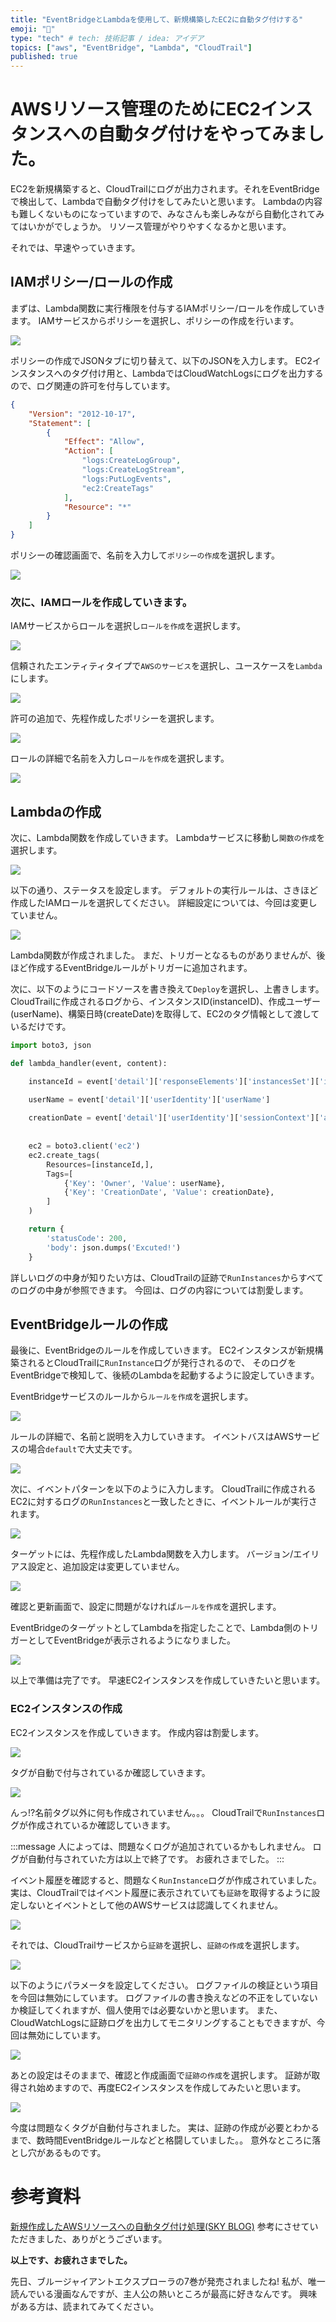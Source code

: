 ```yaml
---
title: "EventBridgeとLambdaを使用して、新規構築したEC2に自動タグ付けする"
emoji: "🐔"
type: "tech" # tech: 技術記事 / idea: アイデア
topics: ["aws", "EventBridge", "Lambda", "CloudTrail"]
published: true
---
```


# AWSリソース管理のためにEC2インスタンスへの自動タグ付けをやってみました。

EC2を新規構築すると、CloudTrailにログが出力されます。それをEventBridgeで検出して、Lambdaで自動タグ付けをしてみたいと思います。
Lambdaの内容も難しくないものになっていますので、みなさんも楽しみながら自動化されてみてはいかがでしょうか。
リソース管理がやりやすくなるかと思います。

それでは、早速やっていきます。

## IAMポリシー/ロールの作成

まずは、Lambda関数に実行権限を付与するIAMポリシー/ロールを作成していきます。
IAMサービスからポリシーを選択し、ポリシーの作成を行います。

![](https://storage.googleapis.com/zenn-user-upload/47c27b027d19-20221030.png)

ポリシーの作成でJSONタブに切り替えて、以下のJSONを入力します。
EC2インスタンスへのタグ付け用と、LambdaではCloudWatchLogsにログを出力するので、ログ関連の許可を付与しています。

```json:Automatic-Tagging-Lambda-policy.json
{
    "Version": "2012-10-17",
    "Statement": [
        {
            "Effect": "Allow",
            "Action": [
                "logs:CreateLogGroup",
                "logs:CreateLogStream",
                "logs:PutLogEvents",
                "ec2:CreateTags"
            ],
            "Resource": "*"
        }
    ]
}
```

ポリシーの確認画面で、名前を入力して`ポリシーの作成`を選択します。

![](https://storage.googleapis.com/zenn-user-upload/0a7ef01cfd85-20221103.png)

### 次に、IAMロールを作成していきます。

IAMサービスからロールを選択し`ロールを作成`を選択します。

![](https://storage.googleapis.com/zenn-user-upload/eb88967efff3-20221030.png)

信頼されたエンティティタイプで`AWSのサービス`を選択し、ユースケースを`Lambda`にします。

![](https://storage.googleapis.com/zenn-user-upload/d526dbfcfbe6-20221030.png)

許可の追加で、先程作成したポリシーを選択します。

![](https://storage.googleapis.com/zenn-user-upload/f7f7500b6b40-20221103.png)

ロールの詳細で名前を入力し`ロールを作成`を選択します。

![](https://storage.googleapis.com/zenn-user-upload/0ccbfd9db690-20221103.png)

## Lambdaの作成

次に、Lambda関数を作成していきます。
Lambdaサービスに移動し`関数の作成`を選択します。

![](https://storage.googleapis.com/zenn-user-upload/3ea8b8edc84c-20221030.png)

以下の通り、ステータスを設定します。
デフォルトの実行ルールは、さきほど作成したIAMロールを選択してください。
詳細設定については、今回は変更していません。

![](https://storage.googleapis.com/zenn-user-upload/347fa77bbe4e-20221103.png)

Lambda関数が作成されました。
まだ、トリガーとなるものがありませんが、後ほど作成するEventBridgeルールがトリガーに追加されます。

次に、以下のようにコードソースを書き換えて`Deploy`を選択し、上書きします。
CloudTrailに作成されるログから、インスタンスID(instanceID)、作成ユーザー(userName)、構築日時(createDate)を取得して、EC2のタグ情報として渡しているだけです。

```py
import boto3, json

def lambda_handler(event, content):

    instanceId = event['detail']['responseElements']['instancesSet']['items'][0]['instanceId']

    userName = event['detail']['userIdentity']['userName']
    
    creationDate = event['detail']['userIdentity']['sessionContext']['attributes']['creationDate'][:10]
    
    
    ec2 = boto3.client('ec2')
    ec2.create_tags(
        Resources=[instanceId,],
        Tags=[
            {'Key': 'Owner', 'Value': userName},
            {'Key': 'CreationDate', 'Value': creationDate},
        ]
    )

    return {
        'statusCode': 200,
        'body': json.dumps('Excuted!')
    }
```

詳しいログの中身が知りたい方は、CloudTrailの証跡で`RunInstances`からすべてのログの中身が参照できます。
今回は、ログの内容については割愛します。

## EventBridgeルールの作成

最後に、EventBridgeのルールを作成していきます。
EC2インスタンスが新規構築されるとCloudTrailに`RunInstance`ログが発行されるので、
そのログをEventBridgeで検知して、後続のLambdaを起動するように設定していきます。

EventBridgeサービスのルールから`ルールを作成`を選択します。

![](https://storage.googleapis.com/zenn-user-upload/29c77853d3ad-20221030.png)

ルールの詳細で、名前と説明を入力していきます。
イベントバスはAWSサービスの場合`default`で大丈夫です。

![](https://storage.googleapis.com/zenn-user-upload/482e78ff2156-20221103.png)

次に、イベントパターンを以下のように入力します。
CloudTrailに作成されるEC2に対するログの`RunInstances`と一致したときに、イベントルールが実行されます。

![](https://storage.googleapis.com/zenn-user-upload/69e2cd2f0d49-20221030.png)

ターゲットには、先程作成したLambda関数を入力します。
バージョン/エイリアス設定と、追加設定は変更していません。

![](https://storage.googleapis.com/zenn-user-upload/be1d6f338a0a-20221103.png)

確認と更新画面で、設定に問題がなければ`ルールを作成`を選択します。

EventBridgeのターゲットとしてLambdaを指定したことで、Lambda側のトリガーとしてEventBridgeが表示されるようになりました。

![](https://storage.googleapis.com/zenn-user-upload/3c82d769d055-20221103.png)

以上で準備は完了です。
早速EC2インスタンスを作成していきたいと思います。

### EC2インスタンスの作成

EC2インスタンスを作成していきます。
作成内容は割愛します。

![](https://storage.googleapis.com/zenn-user-upload/9b2e618227f3-20221103.png)

タグが自動で付与されているか確認していきます。

![](https://storage.googleapis.com/zenn-user-upload/4d4509c3111e-20221103.png)

んっ!?名前タグ以外に何も作成されていません。。。
CloudTrailで`RunInstances`ログが作成されているか確認していきます。

:::message
人によっては、問題なくログが追加されているかもしれません。
ログが自動付与されていた方は以上で終了です。
お疲れさまでした。
:::

イベント履歴を確認すると、問題なく`RunInstance`ログが作成されていました。
実は、CloudTrailではイベント履歴に表示されていても`証跡`を取得するように設定しないとイベントとして他のAWSサービスは認識してくれません。

![](https://storage.googleapis.com/zenn-user-upload/bfdd9d28e8af-20221030.png)

それでは、CloudTrailサービスから`証跡`を選択し、`証跡の作成`を選択します。

![](https://storage.googleapis.com/zenn-user-upload/731fdd50ad88-20221030.png)

以下のようにパラメータを設定してください。
ログファイルの検証という項目を今回は無効にしています。
ログファイルの書き換えなどの不正をしていないか検証してくれますが、個人使用では必要ないかと思います。
また、CloudWatchLogsに証跡ログを出力してモニタリングすることもできますが、今回は無効にしています。

![](https://storage.googleapis.com/zenn-user-upload/3a02b3701132-20221103.png)

あとの設定はそのままで、確認と作成画面で`証跡の作成`を選択します。
証跡が取得され始めますので、再度EC2インスタンスを作成してみたいと思います。

![](https://storage.googleapis.com/zenn-user-upload/7c63d0d49331-20221103.png)

今度は問題なくタグが自動付与されました。
実は、証跡の作成が必要とわかるまで、数時間EventBridgeルールなどと格闘していました。。
意外なところに落とし穴があるものです。

# 参考資料

[新規作成したAWSリソースへの自動タグ付け処理(SKY BLOG)](https://www.sky365.co.jp/blog/aws/aws-2.html)
参考にさせていただきました、ありがとうございます。

**以上です、お疲れさまでした。**

先日、ブルージャイアントエクスプローラの7巻が発売されましたね!
私が、唯一読んでいる漫画なんですが、主人公の熱いところが最高に好きなんです。
興味がある方は、読まれてみてください。

